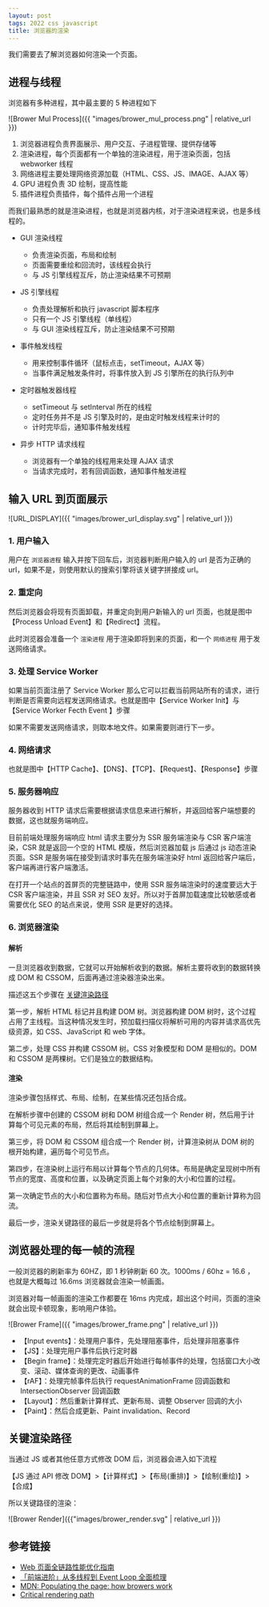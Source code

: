 ```yaml
---
layout: post
tags: 2022 css javascript
title: 浏览器的渲染
---
```


我们需要去了解浏览器如何渲染一个页面。

## 进程与线程

浏览器有多种进程，其中最主要的 5 种进程如下

![Brower Mul Process]({{ "images/brower_mul_process.png" | relative_url }})

1. 浏览器进程负责界面展示、用户交互、子进程管理、提供存储等
2. 渲染进程，每个页面都有一个单独的渲染进程，用于渲染页面，包括 webworker 线程
3. 网络进程主要处理网络资源加载（HTML、CSS、JS、IMAGE、AJAX 等）
4. GPU 进程负责 3D 绘制，提高性能
5. 插件进程负责插件，每个插件占用一个进程

而我们最熟悉的就是渲染进程，也就是浏览器内核，对于渲染进程来说，也是多线程的。

- GUI 渲染线程

  - 负责渲染页面，布局和绘制
  - 页面需要重绘和回流时，该线程会执行
  - 与 JS 引擎线程互斥，防止渲染结果不可预期

- JS 引擎线程

  - 负责处理解析和执行 javascript 脚本程序
  - 只有一个 JS 引擎线程（单线程）
  - 与 GUI 渲染线程互斥，防止渲染结果不可预期

- 事件触发线程

  - 用来控制事件循环（鼠标点击，setTimeout，AJAX 等）
  - 当事件满足触发条件时，将事件放入到 JS 引擎所在的执行队列中

- 定时器触发器线程

  - setTimeout 与 setInterval 所在的线程
  - 定时任务并不是 JS 引擎及时的，是由定时触发线程来计时的
  - 计时完毕后，通知事件触发线程

- 异步 HTTP 请求线程
  - 浏览器有一个单独的线程用来处理 AJAX 请求
  - 当请求完成时，若有回调函数，通知事件触发进程

## 输入 URL 到页面展示

![URL_DISPLAY]({{ "images/brower_url_display.svg" | relative_url }})

### 1. 用户输入

用户在 `浏览器进程` 输入并按下回车后，浏览器判断用户输入的 url 是否为正确的 url，如果不是，则使用默认的搜索引擎将该关键字拼接成 url。

### 2. 重定向

然后浏览器会将现有页面卸载，并重定向到用户新输入的 url 页面，也就是图中【Process Unload Event】和【Redirect】流程。

此时浏览器会准备一个 `渲染进程` 用于渲染即将到来的页面，和一个 `网络进程` 用于发送网络请求。

### 3. 处理 Service Worker

如果当前页面注册了 Service Worker 那么它可以拦截当前网站所有的请求，进行判断是否需要向远程发送网络请求。也就是图中【Service Worker Init】与【Service Worker Fecth Event 】步骤

如果不需要发送网络请求，则取本地文件。如果需要则进行下一步。

### 4. 网络请求

也就是图中【HTTP Cache】、【DNS】、【TCP】、【Request】、【Response】步骤

### 5. 服务器响应

服务器收到 HTTP 请求后需要根据请求信息来进行解析，并返回给客户端想要的数据，这也就服务端响应。

目前前端处理服务端响应 html 请求主要分为 SSR 服务端渲染与 CSR 客户端渲染，CSR 就是返回一个空的 HTML 模版，然后浏览器加载 js 后通过 js 动态渲染页面。SSR 是服务端在接受到请求时事先在服务端渲染好 html 返回给客户端后，客户端再进行客户端激活。

在打开一个站点的首屏页的完整链路中，使用 SSR 服务端渲染时的速度要远大于 CSR 客户端渲染，并且 SSR 对 SEO 友好。所以对于首屏加载速度比较敏感或者需要优化 SEO 的站点来说，使用 SSR 是更好的选择。

### 6. 浏览器渲染

#### 解析

一旦浏览器收到数据，它就可以开始解析收到的数据。解析主要将收到的数据转换成 DOM 和 CSSOM，后面再通过渲染器渲染出来。

描述这五个步骤在 [关键渲染路径](https://developer.mozilla.org/en-US/docs/Web/Performance/Critical_rendering_path)

第一步，解析 HTML 标记并且构建 DOM 树。浏览器构建 DOM 树时，这个过程占用了主线程。当这种情况发生时，预加载扫描仪将解析可用的内容并请求高优先级资源，如 CSS、JavaScript 和 web 字体。

第二步，处理 CSS 并构建 CSSOM 树。CSS 对象模型和 DOM 是相似的。DOM 和 CSSOM 是两棵树。它们是独立的数据结构。

#### 渲染

渲染步骤包括样式、布局、绘制，在某些情况还包括合成。

在解析步骤中创建的 CSSOM 树和 DOM 树组合成一个 Render 树，然后用于计算每个可见元素的布局，然后将其绘制到屏幕上。

第三步，将 DOM 和 CSSOM 组合成一个 Render 树，计算渲染树从 DOM 树的根开始构建，遍历每个可见节点。

第四步，在渲染树上运行布局以计算每个节点的几何体。布局是确定呈现树中所有节点的宽度、高度和位置，以及确定页面上每个对象的大小和位置的过程。

第一次确定节点的大小和位置称为布局。随后对节点大小和位置的重新计算称为回流。

最后一步，渲染关键路径的最后一步就是将各个节点绘制到屏幕上。

## 浏览器处理的每一帧的流程

一般浏览器的刷新率为 60HZ，即 1 秒钟刷新 60 次。1000ms / 60hz = 16.6 ，也就是大概每过 16.6ms 浏览器就会渲染一帧画面。

浏览器对每一帧画面的渲染工作都要在 16ms 内完成，超出这个时间，页面的渲染就会出现卡顿现象，影响用户体验。

![Brower Frame]({{ "images/brower_frame.png" | relative_url }})

- 【Input events】：处理用户事件，先处理阻塞事件，后处理非阻塞事件
- 【JS】：处理完用户事件后执行定时器
- 【Begin frame】：处理完定时器后开始进行每帧事件的处理，包括窗口大小改变、滚动、媒体查询的更改、动画事件
- 【rAF】：处理完帧事件后执行 requestAnimationFrame 回调函数和 IntersectionObserver 回调函数
- 【Layout】：然后重新计算样式、更新布局、调整 Observer 回调的大小
- 【Paint】：然后合成更新、Paint invalidation、Record

## 关键渲染路径

当通过 JS 或者其他任意方式修改 DOM 后，浏览器会进入如下流程

【JS 通过 API 修改 DOM】>【计算样式】>【布局(重排)】>【绘制(重绘)】>【合成】

所以关键路径的渲染：

![Brower Render]({{"images/brower_render.svg" | relative_url }})

## 参考链接

- [Web 页面全链路性能优化指南](https://mp.weixin.qq.com/s?__biz=Mzg4NTE3NTY4Mg==&mid=2247485744&idx=1&sn=fd04230edff9c4291ac132c956266dfd&chksm=cfadadddf8da24cb447d3b5194ee54e19875a2d5974f7f34ec571634e1ea0708c163c4d084cd&token=1008676742&lang=zh_CN&scene=21#wechat_redirect)
- [「前端进阶」从多线程到 Event Loop 全面梳理](https://juejin.cn/post/6844903919789801486)
- [MDN: Populating the page: how browers work](https://developer.mozilla.org/en-US/docs/Web/Performance/How_browsers_work)
- [Critical rendering path](https://developer.mozilla.org/en-US/docs/Web/Performance/Critical_rendering_path)
